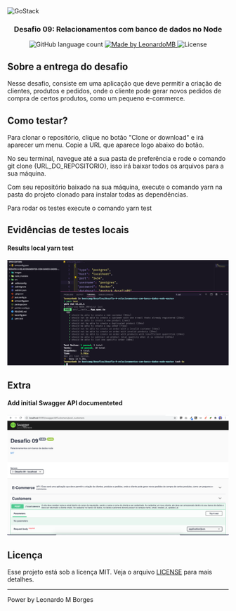 <img alt="GoStack" src="https://storage.googleapis.com/golden-wind/bootcamp-gostack/header-desafios.png" />

<h3 align="center">
  Desafio 09: Relacionamentos com banco de dados no Node
</h3>

<p align="center">
  <img alt="GitHub language count" src="https://img.shields.io/github/languages/count/leonardomb/desafio-9-relacionamentos-com-banco-dados-node?color=%2304D361">

  <a href="https://github.com/leonardomb">
    <img alt="Made by LeonardoMB" src="https://img.shields.io/badge/made%20by-LeonardoMB-%2304D361">
  </a>

  <img alt="License" src="https://img.shields.io/badge/license-MIT-%2304D361">
</p>

## Sobre a entrega do desafio

Nesse desafio, consiste em uma aplicação que deve permitir a criação de clientes, produtos e pedidos, onde o cliente pode gerar novos pedidos de compra de certos produtos, como um pequeno e-commerce.


## Como testar?

Para clonar o repositório, clique no botão "Clone or download" e irá aparecer um menu. Copie a URL que aparece logo abaixo do botão.

No seu terminal, navegue até a sua pasta de preferência e rode o comando git clone {URL_DO_REPOSITORIO}, isso irá baixar todos os arquivos para a sua máquina.

Com seu repositório baixado na sua máquina, execute o comando yarn na pasta do projeto clonado para instalar todas as dependências.

Para rodar os testes execute o comando yarn test

## Evidências de testes locais

<h4>Results local yarn test</h4>
<p align="center">
  <img src="./images/01-yarn-teste.png">
</p>

## Extra

<h4>Add initial Swagger API documenteted</h4>
<p align="center">
  <img src="./images/02-swagger.png">
</p>

## Licença

Esse projeto está sob a licença MIT. Veja o arquivo [LICENSE](LICENSE) para mais detalhes.

---

Power by Leonardo M Borges
